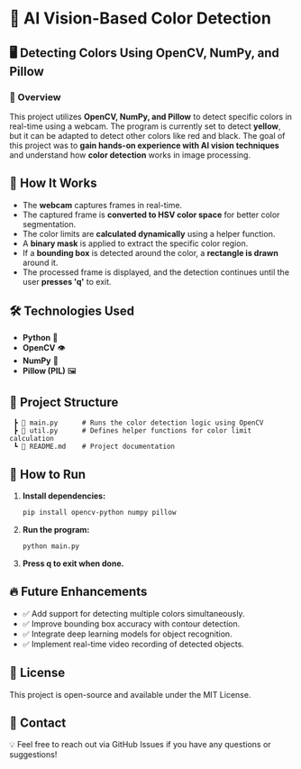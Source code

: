 # 🎨 AI Vision-Based Color Detection  

## 🖥️ Detecting Colors Using OpenCV, NumPy, and Pillow  

### 📌 Overview  
This project utilizes **OpenCV, NumPy, and Pillow** to detect specific colors in real-time using a webcam. The program is currently set to detect **yellow**, but it can be adapted to detect other colors like red and black. The goal of this project was to **gain hands-on experience with AI vision techniques** and understand how **color detection** works in image processing.  

## 🚀 How It Works  
- The **webcam** captures frames in real-time.  
- The captured frame is **converted to HSV color space** for better color segmentation.  
- The color limits are **calculated dynamically** using a helper function.  
- A **binary mask** is applied to extract the specific color region.  
- If a **bounding box** is detected around the color, a **rectangle is drawn** around it.  
- The processed frame is displayed, and the detection continues until the user **presses 'q'** to exit.  

## 🛠️ Technologies Used  
- **Python** 🐍  
- **OpenCV** 👁️  
- **NumPy** 🔢  
- **Pillow (PIL)** 🖼️  

## 📂 Project Structure  
```
 ┣ 📜 main.py      # Runs the color detection logic using OpenCV
 ┣ 📜 util.py      # Defines helper functions for color limit calculation
 ┗ 📜 README.md    # Project documentation
```

## 📌 How to Run  
1. **Install dependencies:**  
   ```bash
   pip install opencv-python numpy pillow
2. **Run the program:**
   ```bash
   python main.py
3. **Press q to exit when done.**

## 🔥 Future Enhancements
- ✅ Add support for detecting multiple colors simultaneously.
- ✅ Improve bounding box accuracy with contour detection.
- ✅ Integrate deep learning models for object recognition.
- ✅ Implement real-time video recording of detected objects.

## 📜 License
This project is open-source and available under the MIT License.

## 📩 Contact
💡 Feel free to reach out via GitHub Issues if you have any questions or suggestions!
